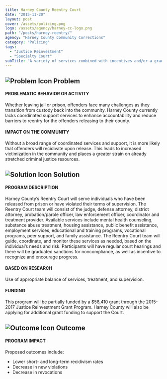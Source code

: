 ```yaml
---
title: Harney County Reentry Court
date: "2015-11-20"
layout: post
cover: /assets/policing.png
logo: /assets/agency/harney-cc-logo.png
path: "/posts/harney-reentry/"
agency: "Harney County Community Corrections"
category: "Policing"
tags:
  - "Justice Reinvestment"
  - "Specialty Court"
subTitle: "A variety of services combined with incentives and/or a graduate sanction program aim to lower recidivism rates, decrease new violations, and decrease revocations."
---
```

## ![Problem Icon](https://github.com/google/material-design-icons/raw/master/alert/1x_web/ic_error_outline_black_48dp.png "Problem") Problem

#### PROBLEMATIC BEHAVIOR OR ACTIVITY

Whether leaving jail or prison, offenders face many challenges as they transition from custody back into the community. Harney County currently lacks coordinated support services to enhance accountability and reduce barriers to reentry for the offenders releasing to their county.

#### IMPACT ON THE COMMUNITY

Without a broad range of coordinated services and support, it is more likely that offenders will recidivate upon release. This leads to increased victimization in the community and places a greater strain on already stretched criminal justice resources.

## ![Solution Icon](https://github.com/google/material-design-icons/raw/master/action/1x_web/ic_lightbulb_outline_black_48dp.png "Solution") Solution

#### PROGRAM DESCRIPTION

Harney County’s Reentry Court will serve individuals who have been released from prison or have violated their terms of supervision. The Reentry Court team will consist of the judge, defense attorney, district attorney, probation/parole officer, law enforcement officer, coordinator and treatment provider. Available services include mental health counseling, substance abuse treatment, housing assistance, public benefit assistance, employment services, educational and training programs, vocational programs, peer support, and family assistance. The Reentry Court team will guide, coordinate, and monitor these services as needed, based on the individual’s needs and risk. Participants will have regular court hearings and there will be graduated sanctions for noncompliance, as well as incentive to recognize and encourage progress.

#### BASED ON RESEARCH

Use of appropriate balance of services, treatment, and supervision.

#### FUNDING

This program will be partially funded by a $58,410 grant through the 2015-2017 Justice Reinvestment Grant Program. Harney County will also be applying for additional grant funding to support the Court.

## ![Outcome Icon](https://github.com/google/material-design-icons/raw/master/action/1x_web/ic_view_list_black_48dp.png "Outcome") Outcome

#### PROGRAM IMPACT

Proposed outcomes include:

- Lower short- and long-term recidivism rates
- Decrease in new violations
- Decrease in revocations
